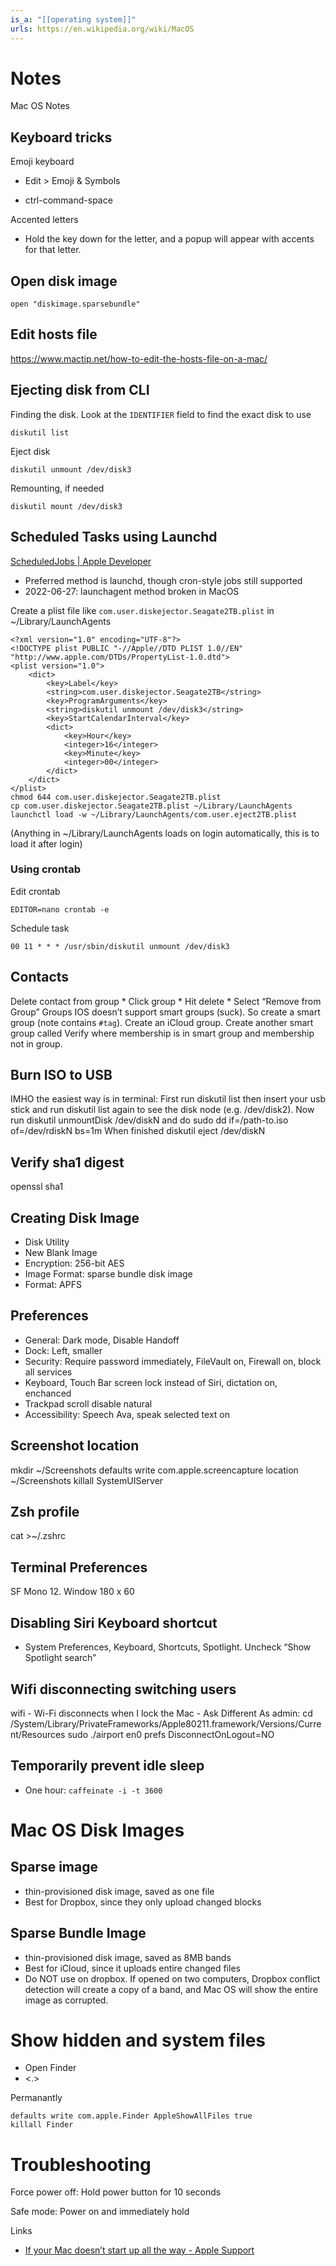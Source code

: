 ```yaml
---
is_a: "[[operating system]]"
urls: https://en.wikipedia.org/wiki/MacOS
---
```

# Notes
Mac OS Notes

## Keyboard tricks
Emoji keyboard
* Edit > Emoji & Symbols
- ctrl-command-space

Accented letters
* Hold the key down for the letter, and a popup will appear with accents for that letter.

## Open disk image
```
open "diskimage.sparsebundle"
```

## Edit hosts file
https://www.mactip.net/how-to-edit-the-hosts-file-on-a-mac/

## Ejecting disk from CLI
Finding the disk. Look at the `IDENTIFIER` field to find the exact disk to use
```
diskutil list
```

Eject disk
```
diskutil unmount /dev/disk3
```

Remounting, if needed
```
diskutil mount /dev/disk3
```

## Scheduled Tasks using Launchd
[ScheduledJobs | Apple Developer](https://developer.apple.com/library/archive/documentation/MacOSX/Conceptual/BPSystemStartup/Chapters/ScheduledJobs.html)
- Preferred method is launchd, though cron-style jobs still supported
- 2022-06-27: launchagent method broken in MacOS

Create a plist file like `com.user.diskejector.Seagate2TB.plist` in ~/Library/LaunchAgents

```
<?xml version="1.0" encoding="UTF-8"?>
<!DOCTYPE plist PUBLIC "-//Apple//DTD PLIST 1.0//EN" "http://www.apple.com/DTDs/PropertyList-1.0.dtd">
<plist version="1.0">
	<dict>
		<key>Label</key>
		<string>com.user.diskejector.Seagate2TB</string>
		<key>ProgramArguments</key>
		<string>diskutil unmount /dev/disk3</string>
		<key>StartCalendarInterval</key>
		<dict>
			<key>Hour</key>
			<integer>16</integer>
			<key>Minute</key>
			<integer>00</integer>
		</dict>
	</dict>
</plist>
chmod 644 com.user.diskejector.Seagate2TB.plist
cp com.user.diskejector.Seagate2TB.plist ~/Library/LaunchAgents
launchctl load -w ~/Library/LaunchAgents/com.user.eject2TB.plist
```
(Anything in ~/Library/LaunchAgents loads on login automatically, this is to load it after login)

### Using crontab
Edit crontab
```
EDITOR=nano crontab -e
```

Schedule task
```
00 11 * * * /usr/sbin/diskutil unmount /dev/disk3
```

## Contacts
Delete contact from group * Click group * Hit delete * Select “Remove from Group”
Groups IOS doesn’t support smart groups (suck). So create a smart group (note contains `#tag`). Create an iCloud group. Create another smart group called Verify where membership is in smart group and membership not in group.

## Burn ISO to USB
IMHO the easiest way is in terminal:
First run diskutil list then insert your usb stick and run diskutil list again to see the disk node (e.g. /dev/disk2). Now run diskutil unmountDisk /dev/diskN and do sudo dd if=/path-to.iso of=/dev/rdiskN bs=1m When finished diskutil eject /dev/diskN

## Verify sha1 digest
openssl sha1

## Creating Disk Image
* Disk Utility
* New Blank Image
* Encryption: 256-bit AES
* Image Format: sparse bundle disk image
* Format: APFS

## Preferences

* General: Dark mode, Disable Handoff
* Dock: Left, smaller
* Security: Require password immediately, FileVault on, Firewall on, block all services
* Keyboard, Touch Bar screen lock instead of Siri, dictation on, enchanced
* Trackpad scroll disable natural
* Accessibility: Speech Ava, speak selected text on

## Screenshot location

mkdir ~/Screenshots
defaults write com.apple.screencapture location ~/Screenshots
killall SystemUIServer

## Zsh profile
cat >~/.zshrc

## Terminal Preferences
SF Mono 12. Window 180 x 60

## Disabling Siri Keyboard shortcut
* System Preferences, Keyboard, Shortcuts, Spotlight. Uncheck “Show Spotlight search”

## Wifi disconnecting switching users

wifi - Wi-Fi disconnects when I lock the Mac - Ask Different
As admin:
cd /System/Library/PrivateFrameworks/Apple80211.framework/Versions/Current/Resources
sudo ./airport en0 prefs DisconnectOnLogout=NO

## Temporarily prevent idle sleep
* One hour: ```caffeinate -i -t 3600```

# Mac OS Disk Images
## Sparse image
* thin-provisioned disk image, saved as one file
* Best for Dropbox, since they only upload changed blocks

## Sparse Bundle Image
* thin-provisioned disk image, saved as 8MB bands
* Best for iCloud, since it uploads entire changed files
* Do NOT use on dropbox. If opened on two computers, Dropbox conflict detection will create a copy of a band, and Mac OS will show the entire image as corrupted.

# Show hidden and system files
* Open Finder
* <command><shift><.>

Permanantly
```
defaults write com.apple.Finder AppleShowAllFiles true
killall Finder
```

# Troubleshooting
Force power off: Hold power button for 10 seconds

Safe mode: Power on and immediately hold <shift>

Links
* [If your Mac doesn’t start up all the way - Apple Support](https://support.apple.com/en-us/HT204156)
